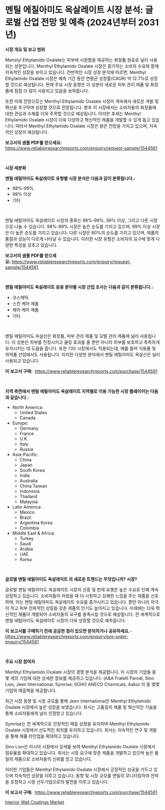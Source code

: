 <p><h1>멘틸 에칠아미도 옥살레이트 시장 분석: 글로벌 산업 전망 및 예측 (2024년부터 2031년)</h1></p><p><strong>시장 개요 및 보고 범위</strong></p>
<p><p>Menstyl Ethylamido Oxalate는 피부에 시원함을 제공하는 화장품 원료로 널리 사용되는 성분입니다. Menthyl Ethylamido Oxalate 시장은 증가하는 소비자 수요와 함께 지속적인 성장을 보이고 있습니다. 전반적인 시장 성장 분석에 따르면, Menthyl Ethylamido Oxalate 시장은 예측 기간 동안 연평균 성장률(CAGR) 약 12.7%로 성장할 것으로 예상됩니다. 현재 주요 시장 동향은 이 성분이 새로운 피부 관리 제품 및 화장품에 점점 더 많이 사용되고 있음을 보여줍니다.</p><p>또한 미래 전망으로는 Menthyl Ethylamido Oxalate 시장이 계속해서 새로운 개발 및 혁신을 추구하며 성장할 것으로 전망됩니다. 향후 이 시장에서는 소비자들의 화장품에 대한 관심과 수혜를 더욱 주목할 것으로 예상됩니다. 이러한 추세는 Menthyl Ethylamido Oxalate 시장이 더욱 다양하고 혁신적인 제품을 개발할 수 있게 돕고 있습니다. 따라서 Menthyl Ethylamido Oxalate 시장은 밝은 전망을 가지고 있으며, 지속적인 성장이 예상됩니다.</p></p>
<p><strong>보고서의 샘플 PDF를 받으세요:</strong> <a href="https://www.reliableresearchreports.com/enquiry/request-sample/1544561">https://www.reliableresearchreports.com/enquiry/request-sample/1544561</a></p>
<p>&nbsp;</p>
<p><strong>시장 세분화</strong></p>
<p><strong>멘틸 에틸아미도 옥살레이트 유형별 시장 분석은 다음과 같이 분류됩니다.:</strong></p>
<p><ul><li>98%-99%</li><li>99% 이상</li><li>기타</li></ul></p>
<p>&nbsp;</p>
<p><p>멘틸 에틸아미도 옥살레이트 시장의 종류는 98%-99%, 99% 이상, 그리고 다른 시장으로 나눌 수 있습니다. 98%-99% 시장은 높은 순도를 가지고 있으며, 99% 이상 시장은 더 높은 순도를 가지고 있습니다. 다른 시장은 80%의 순도를 가지고 있으며, 제품의 품질과 성능이 다르게 나타날 수 있습니다. 이러한 시장 유형은 소비자의 요구에 맞게 다양한 특성을 갖추고 있습니다.</p></p>
<p><strong>보고서의 샘플 PDF를 받으세요:</strong>&nbsp;<a href="https://www.reliableresearchreports.com/enquiry/request-sample/1544561">https://www.reliableresearchreports.com/enquiry/request-sample/1544561</a></p>
<p>&nbsp;</p>
<p><strong> 멘틸 에틸아미도 옥살레이트 응용 분야별 시장 산업 조사는 다음과 같이 분류됩니다.:</strong></p>
<p><ul><li>코스메틱</li><li>스킨 케어 제품</li><li>헤어 케어 제품</li><li>기타</li></ul></p>
<p>&nbsp;</p>
<p><p>멘틸 에틸아미도 옥살산은 화장품, 피부 관리 제품 및 모발 관리 제품에 널리 사용됩니다. 이 성분은 피부를 진정시키고 쿨링 효과를 줄 뿐만 아니라 피부를 보호하고 촉촉하게 유지시키는 데 도움을 줍니다. 또한 기타 시장에서도 적용되는데, 예를 들어 식용품 및 의약품 산업에서도 사용됩니다. 이러한 다양한 분야에서 멘틸 에틸아미도 옥살산은 널리 사용되고 있습니다.</p></p>
<p><strong>이 보고서 구매:</strong>&nbsp; <a href="https://www.reliableresearchreports.com/purchase/1544561">https://www.reliableresearchreports.com/purchase/1544561</a></p>
<p>&nbsp;</p>
<p><strong>지역 측면에서 멘틸 에틸아미도 옥살레이트 지역별로 이용 가능한 시장 플레이어는 다음과 같습니다.:</strong></p>
<p><ul>
    <li>
        North America:
        <ul>
            <li>United States</li>
            <li>Canada</li>
        </ul>
    </li>
    <li>
        Europe:
        <ul>
            <li>Germany</li>
            <li>France</li>
            <li>U.K.</li>
            <li>Italy</li>
            <li>Russia</li>
        </ul>
    </li>
    <li>
        Asia-Pacific:
        <ul>
            <li>China</li>
            <li>Japan</li>
            <li>South Korea</li>
            <li>India</li>
            <li>Australia</li>
            <li>China Taiwan</li>
            <li>Indonesia</li>
            <li>Thailand</li>
            <li>Malaysia</li>
        </ul>
    </li>
    <li>
        Latin America:
        <ul>
            <li>Mexico</li>
            <li>Brazil</li>
            <li>Argentina Korea</li>
            <li>Colombia</li>
        </ul>
    </li>
    <li>
        Middle East & Africa:
        <ul>
            <li>Turkey</li>
            <li>Saudi</li>
            <li>Arabia</li>
            <li>UAE</li>
            <li>Korea</li>
        </ul>
    </li>
    </ul></p>
<p>&nbsp;</p>
<p><strong>글로벌 멘틸 에틸아미도 옥살레이트 의 새로운 트렌드는 무엇입니까? 시장?</strong></p>
<p><p>글로벌 멘틸 에틸아미도 옥살레이트 시장의 신흥 및 현재 유행은 높은 수요로 인해 계속 성장하고 있습니다. 소비자들이 자왔을 때 더 시원하고 상쾌한 느낌을 주는 제품을 선호하며, 이는 멘틸 에틸아미도 옥살레이트 수요를 증가시키고 있습니다. 뿐만 아니라 자극이 적고 피부 친화적인 성질을 갖춘 제품의 인기도 높아지고 있습니다. 미래에는 더욱 혁신적인 제품이 개발되어 소비자들의 요구를 충족시킬 것으로 예상됩니다. 전 세계적으로 멘틸 에틸아미도 옥살레이트 시장이 더욱 성장할 것으로 예측됩니다.</p></p>
<p><strong>이 보고서를 구매하기 전에 궁금한 점이 있으면 문의하거나 공유하세요.</strong>- <a href="https://www.reliableresearchreports.com/enquiry/pre-order-enquiry/1544561">https://www.reliableresearchreports.com/enquiry/pre-order-enquiry/1544561</a></p>
<p>&nbsp;</p>
<p><strong>주요 시장 참여자</strong></p>
<p><p>Menthyl Ethylamido Oxalate 시장의 경쟁 분석을 제공합니다. 이 시장의 기업들 중 몇 개의 기업에 대한 상세한 정보를 제공하고 있습니다. (A&A Fratelli Parodi, Sino Lion, Jeen International, Symrise, SOHO ANECO Chemicals, Aako) 이 중 몇몇 기업의 매출액을 제공합니다.</p><p>최근 시장 동향 및 시장 규모를 통해 Jeen International은 Menthyl Ethylamido Oxalate 시장에서 높은 성장을 보였습니다. 회사는 고품질의 제품 및 혁신적인 기술을 통해 소비자들에게 널리 인정받고 있습니다.</p><p>Symrise는 전 세계적으로 안정적인 매출 성장을 유지하며 Menthyl Ethylamido Oxalate 시장에서 선도적인 위치를 유지하고 있습니다. 회사는 지속적인 연구 및 개발을 통해 제품 라인업을 확대하고 있습니다.</p><p>Sino Lion은 아시아 시장에서 강세를 보여 Menthyl Ethylamido Oxalate 시장에서 점유율을 확대하고 있습니다. 회사는 시장 요구에 맞춘 제품을 개발하고 있으며 높은 품질의 제품으로 소비자들의 신뢰를 얻고 있습니다.</p><p>이러한 기업들은 Menthyl Ethylamido Oxalate 시장에서 긍정적인 성공을 거두고 있으며 지속적인 성장을 이루고 있습니다. 동향 및 시장 규모를 면밀히 모니터링하여 전략을 조정하고 시장 선두기업으로의 발전을 이루고 있습니다.</p></p>
<p><strong>이 보고서 구매:</strong>&nbsp;&nbsp;<a href="https://www.reliableresearchreports.com/purchase/1544561">https://www.reliableresearchreports.com/purchase/1544561</a></p>
<p><p><a href="https://confirmed-shield-e13.notion.site/Decoding-the-Interior-Wall-Coatings-Market-A-Deep-Dive-into-the-Latest-Market-Trends-Market-Segmen-49f9606450064f5497e5fb52dec1d354">Interior Wall Coatings Market</a></p></p>
